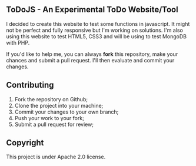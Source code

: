 ToDoJS - An Experimental ToDo Website/Tool
-------------

I decided to create this website to test some functions in javascript. It might not be perfect and fully responsive but I'm working on solutions. I'm also using this website to test HTML5, CSS3 and will be using to test MongoDB with PHP.

If you'd like to help me, you can always **fork** this repository, make your chances and submit a pull request. I'll then evaluate and commit your changes.

Contributing
-------------

1. Fork the repository on Github;
2. Clone the project into your machine;
3. Commit your changes to your own branch;
4. Push your work to your fork;
5. Submit a pull request for review;

Copyright
-------------

This project is under Apache 2.0 license.